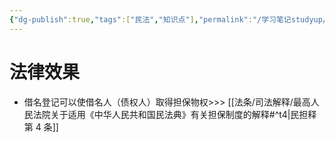 ```yaml
---
{"dg-publish":true,"tags":["民法","知识点"],"permalink":"/学习笔记studyup/民法总论/担保物权借名登记/","dgPassFrontmatter":true,"created":"2024-09-16T21:23:27.018+08:00","updated":"2024-10-23T12:11:55.697+08:00"}
---
```


# 法律效果
- 借名登记可以使借名人（债权人）取得担保物权>>> [[法条/司法解释/最高人民法院关于适用《中华人民共和国民法典》有关担保制度的解释#^t4\|民担释第 4 条]]